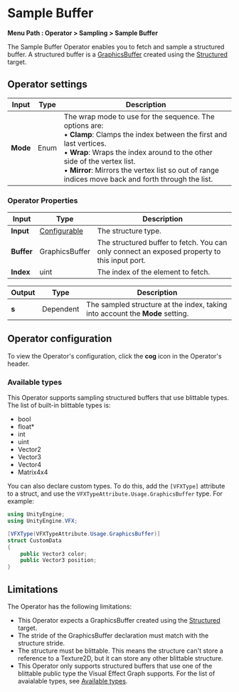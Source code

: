 

# Sample Buffer

**Menu Path : Operator > Sampling > Sample Buffer**

The Sample Buffer Operator enables you to fetch and sample a structured buffer. A structured buffer is a [GraphicsBuffer](https://docs.unity3d.com/ScriptReference/GraphicsBuffer.html) created using the [Structured](https://docs.unity3d.com/ScriptReference/GraphicsBuffer.Target.Structured.html) target.

## Operator settings

| **Input** | **Type** | **Description**                                              |
| --------- | -------- | ------------------------------------------------------------ |
| **Mode**  | Enum     | The wrap mode to use for the sequence. The options are:<br/>&#8226; **Clamp**: Clamps the index between the first and last vertices.<br/>&#8226; **Wrap**: Wraps the index around to the other side of the vertex list. <br/>&#8226; **Mirror**: Mirrors the vertex list so out of range indices move back and forth through the list. |

### Operator Properties

| **Input**  | **Type**                                | **Description**                                              |
| ---------- | --------------------------------------- | ------------------------------------------------------------ |
| **Input**  | [Configurable](#operator-configuration) | The structure type.                                          |
| **Buffer** | GraphicsBuffer                          | The structured buffer to fetch. You can only connect an exposed property to this input port. |
| **Index**  | uint                                    | The index of the element to fetch.                            |

| **Output** | **Type**  | **Description**                                              |
| ---------- | --------- | ------------------------------------------------------------ |
| **s**      | Dependent | The sampled structure at the index, taking into account the **Mode** setting. |

## Operator configuration

To view the Operator's configuration, click the **cog** icon in the Operator's header.

### Available types
This Operator supports sampling structured buffers that use blittable types. The list of built-in blittable types is:
  - bool
  - float*
  - int
  - uint
  - Vector2
  - Vector3
  - Vector4
  - Matrix4x4

You can also declare custom types. To do this, add the  `[VFXType]` attribute to a struct, and use the `VFXTypeAttribute.Usage.GraphicsBuffer` type. For example:

```c#
using UnityEngine;
using UnityEngine.VFX;

[VFXType(VFXTypeAttribute.Usage.GraphicsBuffer)]
struct CustomData
{
    public Vector3 color;
    public Vector3 position;
}
```

## Limitations
The Operator has the following limitations:

- This Operator expects a GraphicsBuffer created using the [Structured](https://docs.unity3d.com/ScriptReference/GraphicsBuffer.Target.Structured.html) target.
- The stride of the GraphicsBuffer declaration must match with the structure stride.
- The structure must be blittable. This means the structure can't store a reference to a Texture2D, but it can store any other blittable structure.
- This Operator only supports structured buffers that use one of the blittable public type the Visual Effect Graph supports. For the list of avaialable types, see [Available types](#available-types).
